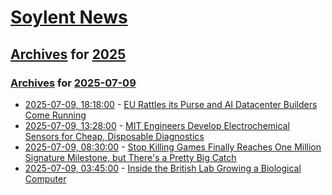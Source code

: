 # [Soylent News](../../../README.md)

## [Archives](../../index.md) for [2025](../index.md)

### [Archives](../../index.md) for [2025-07-09](index.md)

* [2025-07-09, 18:18:00](https://soylentnews.org/article.pl?sid=25/07/08/1122201&from=rss) - [EU Rattles its Purse and AI Datacenter Builders Come Running](https://soylentnews.org/article.pl?sid=25/07/08/1122201&from=rss)
* [2025-07-09, 13:28:00](https://soylentnews.org/article.pl?sid=25/07/08/1113258&from=rss) - [MIT Engineers Develop Electrochemical Sensors for Cheap, Disposable Diagnostics](https://soylentnews.org/article.pl?sid=25/07/08/1113258&from=rss)
* [2025-07-09, 08:30:00](https://soylentnews.org/article.pl?sid=25/07/07/2242255&from=rss) - [Stop Killing Games Finally Reaches One Million Signature Milestone, but There's a Pretty Big Catch](https://soylentnews.org/article.pl?sid=25/07/07/2242255&from=rss)
* [2025-07-09, 03:45:00](https://soylentnews.org/article.pl?sid=25/07/07/2215236&from=rss) - [Inside the British Lab Growing a Biological Computer](https://soylentnews.org/article.pl?sid=25/07/07/2215236&from=rss)
